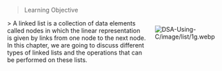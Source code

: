 
 > Learning Objective 
<div style="display: flex; align-items: flex-start; gap: 20px; margin-bottom: 20px;">
 <div style="flex: 2;">>  A linked list is a collection of data elements called nodes in which the linear 
representation is given by links from one node to the next node. In this chapter, we 
are going to discuss different types of linked lists and the operations that can be 
performed on these lists.
 
 </div>
 <div style="flex: 1;"> 
 
 ![DSA-Using-C/image/list/1g.webp](/DSA-Using-C/image/list/1g.webp) 
 
 </div></div>

